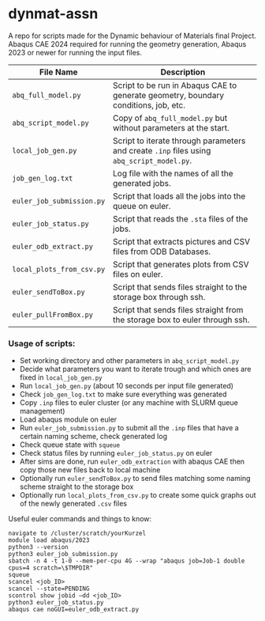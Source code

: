 # dynmat-assn

A repo for scripts made for the Dynamic behaviour of Materials final Project. Abaqus CAE 2024 required for running the 
geometry generation, Abaqus 2023 or newer for running the input files.

| File Name                 | Description                                                                                |
|---------------------------|--------------------------------------------------------------------------------------------|
| `abq_full_model.py`       | Script to be run in Abaqus CAE to generate geometry, boundary conditions, job, etc.        |
| `abq_script_model.py`     | Copy of `abq_full_model.py` but without parameters at the start.                           |
| `local_job_gen.py`        | Script to iterate through parameters and create `.inp` files using `abq_script_model.py`.  |
| `job_gen_log.txt`         | Log file with the names of all the generated jobs.                                         |
| `euler_job_submission.py` | Script that loads all the jobs into the queue on euler.                                    |
| `euler_job_status.py`     | Script that reads the `.sta` files of the jobs.                                            |
| `euler_odb_extract.py`    | Script that extracts pictures and CSV files from ODB Databases.                            |
| `local_plots_from_csv.py` | Script that generates plots from CSV files on euler.                                       |
| `euler_sendToBox.py`      | Script that sends files straight to the storage box through ssh.                           |
| `euler_pullFromBox.py`    | Script that sends files straight from the storage box to euler through ssh.                |





### Usage of scripts:
- Set working directory and other parameters in `abq_script_model.py`
- Decide what parameters you want to iterate trough and which ones are fixed in `local_job_gen.py`
- Run `local_job_gen.py` (about 10 seconds per input file generated)
- Check `job_gen_log.txt` to make sure everything was generated
- Copy `.inp` files to euler cluster (or any machine with SLURM queue management)
- Load abaqus module on euler
- Run `euler_job_submission.py` to submit all the `.inp` files that have a certain naming scheme, check generated log
- Check queue state with `squeue`
- Check status files by running `euler_job_status.py` on euler
- After sims are done, run `euler_odb_extraction` with abaqus CAE then copy those new files back to local machine
- Optionally run `euler_sendToBox.py` to send files matching some naming scheme straight to the storage box
- Optionally run `local_plots_from_csv.py` to create some quick graphs out of the newly generated `.csv` files

Useful euler commands and things to know:
```
navigate to /cluster/scratch/yourKurzel
module load abaqus/2023
python3 --version
python3 euler_job_submission.py
sbatch -n 4 -t 1-0 --mem-per-cpu 4G --wrap "abaqus job=Job-1 double cpus=4 scratch=\$TMPDIR"
squeue
scancel <job_ID>
scancel --state=PENDING
scontrol show jobid –dd <job_ID>
python3 euler_job_status.py
abaqus cae noGUI=euler_odb_extract.py

```
